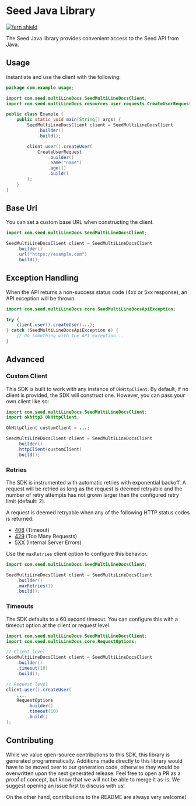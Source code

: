 # Seed Java Library

[![fern shield](https://img.shields.io/badge/%F0%9F%8C%BF-Built%20with%20Fern-brightgreen)](https://buildwithfern.com?utm_source=github&utm_medium=github&utm_campaign=readme&utm_source=Seed%2FJava)

The Seed Java library provides convenient access to the Seed API from Java.

## Usage

Instantiate and use the client with the following:

```java
package com.example.usage;

import com.seed.multiLineDocs.SeedMultiLineDocsClient;
import com.seed.multiLineDocs.resources.user.requests.CreateUserRequest;

public class Example {
    public static void main(String[] args) {
        SeedMultiLineDocsClient client = SeedMultiLineDocsClient
            .builder()
            .build();

        client.user().createUser(
            CreateUserRequest
                .builder()
                .name("name")
                .age(1)
                .build()
        );
    }
}
```

## Base Url

You can set a custom base URL when constructing the client.

```java
import com.seed.multiLineDocs.SeedMultiLineDocsClient;

SeedMultiLineDocsClient client = SeedMultiLineDocsClient
    .builder()
    .url("https://example.com")
    .build();
```

## Exception Handling

When the API returns a non-success status code (4xx or 5xx response), an API exception will be thrown.

```java
import com.seed.multiLineDocs.core.SeedMultiLineDocsApiException;

try {
    client.user().createUser(...);
} catch (SeedMultiLineDocsApiException e) {
    // Do something with the API exception...
}
```

## Advanced

### Custom Client

This SDK is built to work with any instance of `OkHttpClient`. By default, if no client is provided, the SDK will construct one. 
However, you can pass your own client like so:

```java
import com.seed.multiLineDocs.SeedMultiLineDocsClient;
import okhttp3.OkHttpClient;

OkHttpClient customClient = ...;

SeedMultiLineDocsClient client = SeedMultiLineDocsClient
    .builder()
    .httpClient(customClient)
    .build();
```

### Retries

The SDK is instrumented with automatic retries with exponential backoff. A request will be retried as long
as the request is deemed retryable and the number of retry attempts has not grown larger than the configured
retry limit (default: 2).

A request is deemed retryable when any of the following HTTP status codes is returned:

- [408](https://developer.mozilla.org/en-US/docs/Web/HTTP/Status/408) (Timeout)
- [429](https://developer.mozilla.org/en-US/docs/Web/HTTP/Status/429) (Too Many Requests)
- [5XX](https://developer.mozilla.org/en-US/docs/Web/HTTP/Status/500) (Internal Server Errors)

Use the `maxRetries` client option to configure this behavior.

```java
import com.seed.multiLineDocs.SeedMultiLineDocsClient;

SeedMultiLineDocsClient client = SeedMultiLineDocsClient
    .builder()
    .maxRetries(1)
    .build();
```

### Timeouts

The SDK defaults to a 60 second timeout. You can configure this with a timeout option at the client or request level.

```java
import com.seed.multiLineDocs.SeedMultiLineDocsClient;
import com.seed.multiLineDocs.core.RequestOptions;

// Client level
SeedMultiLineDocsClient client = SeedMultiLineDocsClient
    .builder()
    .timeout(10)
    .build();

// Request level
client.user().createUser(
    ...,
    RequestOptions
        .builder()
        .timeout(10)
        .build()
);
```

## Contributing

While we value open-source contributions to this SDK, this library is generated programmatically.
Additions made directly to this library would have to be moved over to our generation code,
otherwise they would be overwritten upon the next generated release. Feel free to open a PR as
a proof of concept, but know that we will not be able to merge it as-is. We suggest opening
an issue first to discuss with us!

On the other hand, contributions to the README are always very welcome!